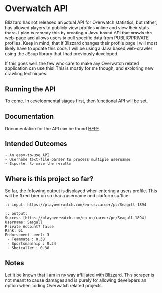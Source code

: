 # Overwatch API
Blizzard has not released an actual API for Overwatch statistics, but rather, has allowed players to publicly view
profiles online and view their stats there. I plan to remedy this by creating a Java-based API that crawls the web-page and allows users
to pull specific data from PUBLIC/PRIVATE profiles. Keep in mind, that if Blizzard changes their profile page I will most
likely have to update this code. I will be using a Java based web-crawler using the JSoup library that I had previously
developed.

If this goes well, the few who care to make any Overwatch related application can use this! This is mostly for me though,
and exploring new crawling techniques.

## Running the API
To come. In developmental stages first, then functional API will be set.

## Documentation
Documentation for the API can be found [HERE](DOCUMENTATION.md)

## Intended Outcomes
    - An easy-to-use API
    - Username text-file parser to process multiple usernames
    - Exporter to save the results
    
## Where is this project so far?
So far, the following output is displayed when entering a users profile. 
This will be fixed later on so that a username and platform suffice.


    :: input: https://playoverwatch.com/en-us/career/pc/Seagull-1894
    
    :: output:
    Success [https://playoverwatch.com/en-us/career/pc/Seagull-1894]
    Username: Seagull
    Private Account? false
    Rank: 61
    Endorsement Level: 3
     - Teammate : 0.38
     - Sportsmanship : 0.24
     - Shotcaller : 0.38

## Notes
Let it be known that I am in no way affiliated with Blizzard. This scraper is not meant to cause damages and is purely
for allowing developers an option when coding Overwatch related projects.
 